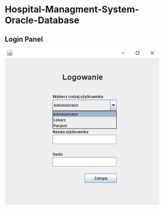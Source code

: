 # Hospital-Managment-System-Oracle-Database

## Login Panel
![screenshot1](./Screenshots/start.png)

